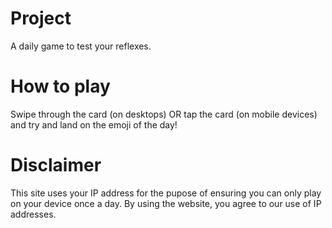 # Project

A daily game  to test your reflexes.

# How to play

Swipe through the card (on desktops) OR tap the card (on mobile devices) and try and land on the emoji of the day!

# Disclaimer

This site uses your IP address for the pupose of ensuring you can only play on your device once a day. By using the website, you agree to our use of IP addresses.
